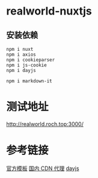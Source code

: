 # realworld-nuxtjs

## 安装依赖

``` text
npm i nuxt
npm i axios
npm i cookieparser
npm i js-cookie
npm i dayjs

npm i markdown-it

```

# 测试地址

http://realworld.roch.top:3000/

# 参考链接
[官方模板](https://github.com/gothinkster/realworld-starter-kit/blob/master/FRONTEND_INSTRUCTIONS.md)
[国内 CDN 代理](https://jsdelivr.com)
[dayjs](https://day.js.org/docs/en/display/format)